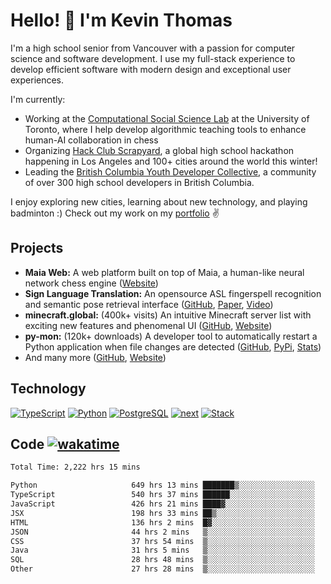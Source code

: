 # Hello! 👋 I'm Kevin Thomas

I'm a high school senior from Vancouver with a passion for computer science and software development. I use my full-stack experience to develop efficient software with modern design and exceptional user experiences.

I'm currently:

- Working at the [Computational Social Science Lab](https://csslab.cs.toronto.edu/) at the University of Toronto, where I help develop algorithmic teaching tools to enhance human-AI collaboration in chess
- Organizing [Hack Club Scrapyard](https://scrapyard.hackclub.com/), a global high school hackathon happening in Los Angeles and 100+ cities around the world this winter!
- Leading the [British Columbia Youth Developer Collective](https://bcydc.ca/), a community of over 300 high school developers in British Columbia.

I enjoy exploring new cities, learning about new technology, and playing badminton :) Check out my work on my [portfolio](https://kevinjosethomas.com/) ✌️

## Projects

- **Maia Web:** A web platform built on top of Maia, a human-like neural network chess engine ([Website](https://maiachess.com/))
- **Sign Language Translation:** An opensource ASL fingerspell recognition and semantic pose retrieval interface ([GitHub](https://github.com/kevinjosethomas/sign-language-processing), [Paper](https://arxiv.org/abs/2408.09311), [Video](https://www.youtube.com/watch?v=uuPxMWQRoXc))
- **minecraft.global:** (400k+ visits) An intuitive Minecraft server list with exciting new features and phenomenal UI ([GitHub](https://github.com/kevinjosethomas?tab=repositories&q=minecraft&type=&language=&sort=), [Website](https://minecraft.global/))
- **py-mon:** (120k+ downloads) A developer tool to automatically restart a Python application when file changes are detected ([GitHub](https://github.com/kevinjosethomas/py-mon), [PyPi](https://pypi.org/project/py-mon/), [Stats](https://pypistats.org/packages/py-mon))
- And many more ([GitHub](https://github.com/kevinjosethomas?tab=repositories), [Website](https://kevinjosethomas.com/work))

## Technology

[![TypeScript](https://github.com/kevinjosethomas/kevinjosethomas/assets/46242684/444b2e5d-659f-41f5-81fe-3abafb75cb6c)](https://kevinjosethomas.com/stack)
[![Python](https://github.com/kevinjosethomas/kevinjosethomas/assets/46242684/34a174c4-54db-4c4e-9842-2324d47cb043)](https://kevinjosethomas.com/stack)
[![PostgreSQL](https://github.com/kevinjosethomas/kevinjosethomas/assets/46242684/46d6de1c-c483-4dc7-ab3a-87763af6fc78)](https://kevinjosethomas.com/stack)
[![next](https://github.com/kevinjosethomas/kevinjosethomas/assets/46242684/bc46bae5-1ad9-42a7-b7a2-427cbde7c994)](https://kevinjosethomas.com/stack)
[![Stack](https://github.com/kevinjosethomas/kevinjosethomas/assets/46242684/0b9b7eeb-8cce-4a56-bffd-3131dd4dd88c)](https://kevinjosethomas.com/stack)

## Code [![wakatime](https://wakatime.com/badge/user/e9d16d74-e01d-4a37-8086-9257e0bde1c2.svg?style=flat-square)](https://wakatime.com/@e9d16d74-e01d-4a37-8086-9257e0bde1c2)

<!--START_SECTION:waka-->

```txt
Total Time: 2,222 hrs 15 mins

Python                     649 hrs 13 mins ███████▒░░░░░░░░░░░░░░░░░   28.86 %
TypeScript                 540 hrs 37 mins ██████░░░░░░░░░░░░░░░░░░░   24.03 %
JavaScript                 426 hrs 21 mins ████▓░░░░░░░░░░░░░░░░░░░░   18.95 %
JSX                        198 hrs 33 mins ██▒░░░░░░░░░░░░░░░░░░░░░░   08.83 %
HTML                       136 hrs 2 mins  █▓░░░░░░░░░░░░░░░░░░░░░░░   06.05 %
JSON                       44 hrs 2 mins   ▒░░░░░░░░░░░░░░░░░░░░░░░░   01.96 %
CSS                        37 hrs 54 mins  ▒░░░░░░░░░░░░░░░░░░░░░░░░   01.69 %
Java                       31 hrs 5 mins   ▒░░░░░░░░░░░░░░░░░░░░░░░░   01.38 %
SQL                        28 hrs 48 mins  ▒░░░░░░░░░░░░░░░░░░░░░░░░   01.28 %
Other                      27 hrs 28 mins  ▒░░░░░░░░░░░░░░░░░░░░░░░░   01.22 %
```

<!--END_SECTION:waka-->
